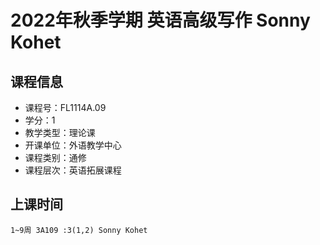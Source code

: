 # 2022年秋季学期 英语高级写作 Sonny Kohet






## 课程信息

- 课程号：FL1114A.09
- 学分：1
- 教学类型：理论课
- 开课单位：外语教学中心
- 课程类别：通修
- 课程层次：英语拓展课程

## 上课时间

```
1~9周 3A109 :3(1,2) Sonny Kohet
```

